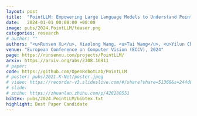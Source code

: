```yaml
---
layout: post
title:  "PointLLM: Empowering Large Language Models to Understand Point Clouds"
date:   2024-01-01 00:08:00 +00:00
image: pubs/2024.PointLLM/teaser.png
categories: research
# author: ""
authors: "<u>Runsen Xu</u>, Xiaolong Wang, <u>Tai Wang</u>, <u>Yilun Chen</u>, <strong>Jiangmiao Pang</strong><sup>&dagger;</sup>, Dahua Lin"
venue: "European Conference on Computer Vision (ECCV), 2024"
page: https://runsenxu.com/projects/PointLLM/
arxiv: https://arxiv.org/abs/2308.16911
# paper: 
code: https://github.com/OpenRobotLab/PointLLM
# poster: pubs/2021.K-Net/poster.jpeg
# video: https://recorder-v3.slideslive.com/#/share?share=51360&s=244d89a2-1418-4fd5-89fe-dc9616fc6efd
# slide:
# zhihu: https://zhuanlan.zhihu.com/p/428280551
bibtex: pubs/2024.PointLLM/bibtex.txt
highlight: Best Paper Candidate
---
```

